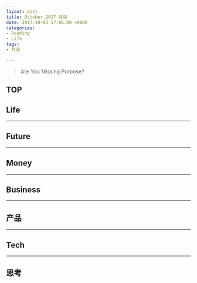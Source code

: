 ```yaml
---
layout: post
title: October 2017 月读
date: 2017-10-03 17:06:00 +0800
categories:
- Reading
- Life
tags:
- 月读

---
```


<blockquote class="blockquote-center">
<p>Are You Missing Purpose? </p>
</blockquote>

## TOP



## Life


----

## Future




----

## Money


----

## Business




----

## 产品



----

## Tech




----

## 思考

